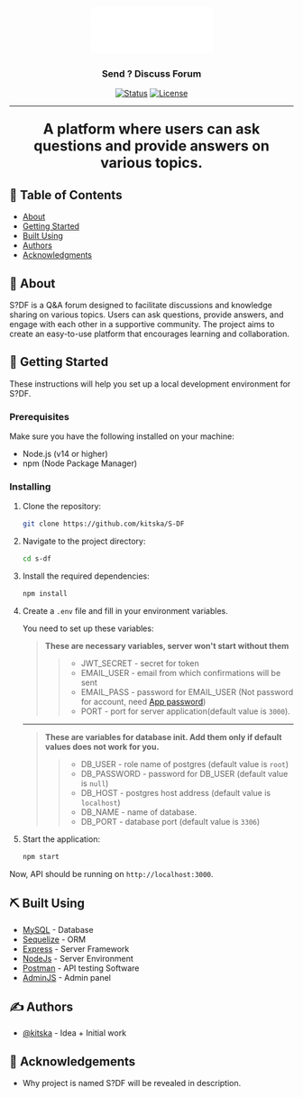 <p align="center">
  <a href="" rel="noopener">
    <img src="./client/src/assets/images/final.png" alt="Project logo"></a>
</p>

<div align="center">
<h3 align="center">Send ? Discuss Forum</h3>

[![Status](https://img.shields.io/badge/status-active-success.svg)]()
[![License](https://img.shields.io/badge/license-ISC-blue.svg)](/LICENSE)

</div>

---

<p align="center" style="font-size: 25px;">
    <b>A platform where users can ask questions and provide answers on various topics.</b>
    <br> 
</p>

## 📝 Table of Contents

-   [About](#about)
-   [Getting Started](#getting_started)
-   [Built Using](#built_using)
-   [Authors](#authors)
-   [Acknowledgments](#acknowledgement)

## 🧐 About <a name = "about"></a>

S?DF is a Q&A forum designed to facilitate discussions and knowledge sharing on various topics. Users can ask questions, provide answers, and engage with each other in a supportive community. The project aims to create an easy-to-use platform that encourages learning and collaboration.

## 🏁 Getting Started <a name = "getting_started"></a>

These instructions will help you set up a local development environment for S?DF.

### Prerequisites

Make sure you have the following installed on your machine:

-   Node.js (v14 or higher)
-   npm (Node Package Manager)

### Installing

1. Clone the repository:

    ```bash
    git clone https://github.com/kitska/S-DF
    ```

2. Navigate to the project directory:

    ```bash
    cd s-df
    ```

3. Install the required dependencies:

    ```bash
    npm install
    ```

4. Create a `.env` file and fill in your environment variables.

    You need to set up these variables:

    > **These are necessary variables, server won't start without them**
    >
    > > - JWT_SECRET - secret for token
    > > - EMAIL_USER - email from which confirmations will be sent
    > > - EMAIL_PASS - password for EMAIL_USER (Not password for account, need [App password](https://knowledge.workspace.google.com/kb/how-to-create-app-passwords-000009237))
    > > - PORT - port for server application(default value is `3000`).

    ***

    > **These are variables for database init. Add them only if default values does not work for you.**
    >
    > > - DB_USER - role name of postgres (default value is `root`)
    > > - DB_PASSWORD - password for DB_USER (default value is `null`)
    > > - DB_HOST - postgres host address (default value is `localhost`)
    > > - DB_NAME - name of database.
    > > - DB_PORT - database port (default value is `3306`)

5. Start the application:

    ```bash
    npm start
    ```

Now, API should be running on `http://localhost:3000`.

## ⛏️ Built Using <a name = "built_using"></a>

-   [MySQL](https://www.mysql.com) - Database
-   [Sequelize](https://sequelize.org) - ORM
-   [Express](https://expressjs.com/) - Server Framework
-   [NodeJs](https://nodejs.org/en/) - Server Environment
-   [Postman](https://www.postman.com) - API testing Software
-   [AdminJS](https://adminjs.co) - Admin panel

## ✍️ Authors <a name = "authors"></a>

-   [@kitska](https://github.com/kitska) - Idea + Initial work

## 🎉 Acknowledgements <a name = "acknowledgement"></a>

-   Why project is named S?DF will be revealed in description.
